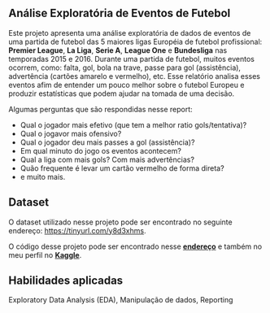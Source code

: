 ## **Análise Exploratória de Eventos de Futebol** 
Este projeto apresenta uma análise exploratória de dados de eventos de uma partida de futebol das 5 maiores ligas Européia de futebol profissional: **Premier League**, **La Liga**, **Serie A**, **League One** e **Bundesliga** nas temporadas 2015 e 2016. Durante uma partida de futebol, muitos eventos ocorrem, como: falta, gol, bola na trave, passe para gol (assistência), advertência (cartões amarelo e vermelho), etc. Esse relatório analisa esses eventos afim de entender um pouco melhor sobre o futebol Europeu e produzir estatísticas que podem ajudar na tomada de uma decisão.

Algumas perguntas que são respondidas nesse report:

- Qual o jogador mais efetivo (que tem a melhor ratio gols/tentativa)?
- Qual o jogavor mais ofensivo?
- Qual o jogador deu mais passes a gol (assistência)?
- Em qual minuto do jogo os eventos acontecem?
- Qual a liga com mais gols? Com mais advertências?
- Quão frequente é levar um cartão vermelho de forma direta?
- e muito mais.

## **Dataset**
O dataset utilizado nesse projeto pode ser encontrado no seguinte endereço: https://tinyurl.com/y8d3xhms.

O código desse projeto pode ser encontrado nesse **[endereço](https://tinyurl.com/y8z5h6od)** e também no meu perfil no **[Kaggle](https://tinyurl.com/yb7knhol)**.

## **Habilidades aplicadas**
Exploratory Data Analysis (EDA), Manipulação de dados, Reporting